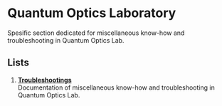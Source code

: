 # Quantum Optics Laboratory
Spesific section dedicated for miscellaneous know-how and troubleshooting in Quantum Optics Lab.

## Lists

1. **[Troubleshootings](/troubleshooting.md)**  
   Documentation of miscellaneous know-how and troubleshooting in Quantum Optics Lab.
